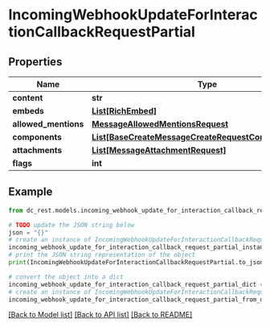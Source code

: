 # IncomingWebhookUpdateForInteractionCallbackRequestPartial


## Properties

Name | Type | Description | Notes
------------ | ------------- | ------------- | -------------
**content** | **str** |  | [optional] 
**embeds** | [**List[RichEmbed]**](RichEmbed.md) |  | [optional] 
**allowed_mentions** | [**MessageAllowedMentionsRequest**](MessageAllowedMentionsRequest.md) |  | [optional] 
**components** | [**List[BaseCreateMessageCreateRequestComponentsInner]**](BaseCreateMessageCreateRequestComponentsInner.md) |  | [optional] 
**attachments** | [**List[MessageAttachmentRequest]**](MessageAttachmentRequest.md) |  | [optional] 
**flags** | **int** |  | [optional] 

## Example

```python
from dc_rest.models.incoming_webhook_update_for_interaction_callback_request_partial import IncomingWebhookUpdateForInteractionCallbackRequestPartial

# TODO update the JSON string below
json = "{}"
# create an instance of IncomingWebhookUpdateForInteractionCallbackRequestPartial from a JSON string
incoming_webhook_update_for_interaction_callback_request_partial_instance = IncomingWebhookUpdateForInteractionCallbackRequestPartial.from_json(json)
# print the JSON string representation of the object
print(IncomingWebhookUpdateForInteractionCallbackRequestPartial.to_json())

# convert the object into a dict
incoming_webhook_update_for_interaction_callback_request_partial_dict = incoming_webhook_update_for_interaction_callback_request_partial_instance.to_dict()
# create an instance of IncomingWebhookUpdateForInteractionCallbackRequestPartial from a dict
incoming_webhook_update_for_interaction_callback_request_partial_from_dict = IncomingWebhookUpdateForInteractionCallbackRequestPartial.from_dict(incoming_webhook_update_for_interaction_callback_request_partial_dict)
```
[[Back to Model list]](../README.md#documentation-for-models) [[Back to API list]](../README.md#documentation-for-api-endpoints) [[Back to README]](../README.md)


